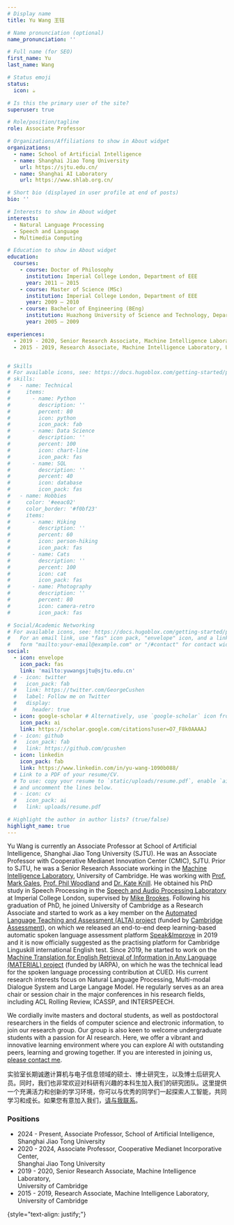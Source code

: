 ```yaml
---
# Display name
title: Yu Wang 王钰

# Name pronunciation (optional)
name_pronunciation: ''

# Full name (for SEO)
first_name: Yu
last_name: Wang

# Status emoji
status:
  icon: ☕️

# Is this the primary user of the site?
superuser: true

# Role/position/tagline
role: Associate Professor

# Organizations/Affiliations to show in About widget
organizations:
  - name: School of Artificial Intelligence
  - name: Shanghai Jiao Tong University
    url: https://sjtu.edu.cn/
  - name: Shanghai AI Laboratory
    url: https://www.shlab.org.cn/

# Short bio (displayed in user profile at end of posts)
bio: ''

# Interests to show in About widget
interests:
  - Natural Language Processing
  - Speech and Language
  - Multimedia Computing

# Education to show in About widget
education:
  courses:
    - course: Doctor of Philosophy
      institution: Imperial College London, Department of EEE
      year: 2011 – 2015
    - course: Master of Science (MSc)
      institution: Imperial College London, Department of EEE
      year: 2009 – 2010
    - course: Bachelor of Engineering (BEng)
      institution: Huazhong University of Science and Technology, Department of EIE
      year: 2005 – 2009

experiences:
  - 2019 - 2020, Senior Research Associate, Machine Intelligence Laboratory, University of Cambridge 
  - 2015 - 2019, Research Associate, Machine Intelligence Laboratory, University of Cambridge


# Skills
# For available icons, see: https://docs.hugoblox.com/getting-started/page-builder/#icons
# skills:
#   - name: Technical
#     items:
#       - name: Python
#         description: ''
#         percent: 80
#         icon: python
#         icon_pack: fab
#       - name: Data Science
#         description: ''
#         percent: 100
#         icon: chart-line
#         icon_pack: fas
#       - name: SQL
#         description: ''
#         percent: 40
#         icon: database
#         icon_pack: fas
#   - name: Hobbies
#     color: '#eeac02'
#     color_border: '#f0bf23'
#     items:
#       - name: Hiking
#         description: ''
#         percent: 60
#         icon: person-hiking
#         icon_pack: fas
#       - name: Cats
#         description: ''
#         percent: 100
#         icon: cat
#         icon_pack: fas
#       - name: Photography
#         description: ''
#         percent: 80
#         icon: camera-retro
#         icon_pack: fas

# Social/Academic Networking
# For available icons, see: https://docs.hugoblox.com/getting-started/page-builder/#icons
#   For an email link, use "fas" icon pack, "envelope" icon, and a link in the
#   form "mailto:your-email@example.com" or "/#contact" for contact widget.
social:
  - icon: envelope
    icon_pack: fas
    link: 'mailto:yuwangsjtu@sjtu.edu.cn'
  # - icon: twitter
  #   icon_pack: fab
  #   link: https://twitter.com/GeorgeCushen
  #   label: Follow me on Twitter
  #   display:
  #     header: true
  - icon: google-scholar # Alternatively, use `google-scholar` icon from `ai` icon pack
    icon_pack: ai
    link: https://scholar.google.com/citations?user=O7_F8k0AAAAJ
  # - icon: github
  #   icon_pack: fab
  #   link: https://github.com/gcushen
  - icon: linkedin
    icon_pack: fab
    link: https://www.linkedin.com/in/yu-wang-1090b088/
  # Link to a PDF of your resume/CV.
  # To use: copy your resume to `static/uploads/resume.pdf`, enable `ai` icons in `params.yaml`,
  # and uncomment the lines below.
  # - icon: cv
  #   icon_pack: ai
  #   link: uploads/resume.pdf

# Highlight the author in author lists? (true/false)
highlight_name: true
---
```


Yu Wang is currently an Associate Professor at School of Artificial Intelligence, Shanghai Jiao Tong University (SJTU). He was an Associate Professor with Cooperative Medianet Innovation Center (CMIC), SJTU. Prior to SJTU, he was a Senior Research Associate working in the [Machine Intelligence Laboratory](http://svr-www.eng.cam.ac.uk/), University of Cambridge. He was working with [Prof. Mark Gales](http://mi.eng.cam.ac.uk/~mjfg/), [Prof. Phil Woodland](http://mi.eng.cam.ac.uk/~pcw/) and [Dr. Kate Knill](http://mi.eng.cam.ac.uk/~kmk/). He obtained his PhD study in Speech Processing in the [Speech and Audio Processing Laboratory](https://www.imperial.ac.uk/speech-audio-processing) at Imperial College London, supervised by [Mike Brookes](http://www.ee.ic.ac.uk/hp/staff/dmb/dmb.html). Following his graduation of PhD, he joined University of Cambridge as a Research Associate and started to work as a key member on the [Automated Language Teaching and Assessment (ALTA) project](http://alta.cambridgeenglish.org/) (funded by [Cambridge Assessment](https://www.cambridgeassessment.org.uk/)), on which we released an end-to-end deep learning-based automatic spoken language assessment platform [Speak&Improve](https://speakandimprove.com/) in 2019 and it is now officially suggested as the practising platform for Cambridge Linguskill international English test. Since 2019, he started to work on the [Machine Translation for English Retrieval of Information in Any Language (MATERIAL) project](https://www.iarpa.gov/index.php/research-programs/material) (funded by IARPA), on which he was the technical lead for the spoken language processing contribution at CUED. His current research interests focus on Natural Language Processing, Multi-modal Dialogue System and Large Langage Model. He regularly serves as an area chair or session chair in the major conferences in his research fields, including ACL Rolling Review, ICASSP, and INTERSPEECH.


We cordially invite masters and doctoral students, as well as postdoctoral researchers in the fields of computer science and electronic information, to join our research group. Our group is also keen to welcome undergraduate students with a passion for AI research. Here, we offer a vibrant and innovative learning environment where you can explore AI with outstanding peers, learning and growing together. If you are interested in joining us, <a href="mailto:yuwangsjtu@sjtu.edu.cn"> please contact me</a>.

实验室长期诚邀计算机与电子信息领域的硕士、博士研究生，以及博士后研究人员。同时，我们也非常欢迎对科研有兴趣的本科生加入我们的研究团队。这里提供一个充满活力和创新的学习环境，你可以与优秀的同学们一起探索人工智能，共同学习和成长。如果您有意加入我们，<a href="mailto:yuwangsjtu@sjtu.edu.cn">请与我联系</a>。

### Positions
- 2024 - Present, Associate Professor, School of Artificial Intelligence,<br>Shanghai Jiao Tong University
- 2020 - 2024, Associate Professor, Cooperative Medianet Incorporative Center,<br>Shanghai Jiao Tong University
- 2019 - 2020, Senior Research Associate, Machine Intelligence Laboratory,<br>University of Cambridge 
- 2015 - 2019, Research Associate, Machine Intelligence Laboratory,<br/>University of Cambridge

{style="text-align: justify;"}
